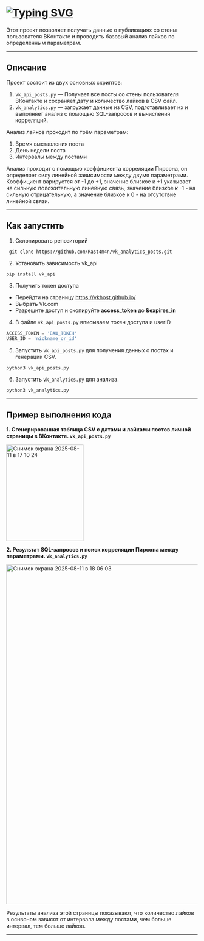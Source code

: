 # [![Typing SVG](https://readme-typing-svg.demolab.com/?lines=Аналитика+постов+в+Вконтакте)](https://git.io/typing-svg)

Этот проект позволяет получать данные о публикациях со стены пользователя ВКонтакте и проводить базовый анализ лайков по определённым параметрам.

---

## Описание

Проект состоит из двух основных скриптов:

1. `vk_api_posts.py` — Получает все посты со стены пользователя ВКонтакте и сохраняет дату и количество лайков в CSV файл.
2. `vk_analytics.py` — загружает данные из CSV, подготавливает их и выполняет анализ с помощью SQL-запросов и вычисления корреляций.

Анализ лайков проходит по трём параметрам:
1. Время выставления поста
2. День недели поста
3. Интервалы между постами

Анализ проходит с помощью коэффициента корреляции Пирсона, он определяет силу линейной зависимости между двумя параметрами. Коэффициент варируется от -1 до +1, значение близкое к +1 указывает на сильную положительную линейную связь, значение близкое к -1 - на сильную отрицательную, а значение близкое к 0 - на отсутствие линейной связи. 

---

## Как запустить

1. Склонировать репозиторий
```
 git clone https://github.com/Rast4m4n/vk_analytics_posts.git
```
2. Установить зависимость vk_api
```
pip install vk_api
```
3. Получить токен доступа
- Перейдти на страницу https://vkhost.github.io/
- Выбрать Vk.com
- Разрешите доступ и скопируйте **access_token** до **&expires_in**
4. В файле `vk_api_posts.py` вписываем токен доступа и userID
```python
ACCESS_TOKEN = 'ВАШ_ТОКЕН'
USER_ID = 'nickname_or_id'
```
5. Запустить `vk_api_posts.py` для получения данных о постах и генерации CSV.
```
python3 vk_api_posts.py
```
6. Запустить `vk_analytics.py` для анализа.
```
python3 vk_analytics.py
```
---

## Пример выполнения кода

**1. Сгенерированная таблица CSV с датами и лайками постов личной страницы в ВКонтакте. `vk_api_posts.py`**

<img width="203" height="253" alt="Снимок экрана 2025-08-11 в 17 10 24" src="https://github.com/user-attachments/assets/19140950-a5f9-4501-ad89-4df881a91046"/>

**2. Результат SQL-запросов и поиск корреляции Пирсона между параметрами. `vk_analytics.py`**

<img width="842" height="892" alt="Снимок экрана 2025-08-11 в 18 06 03" src="https://github.com/user-attachments/assets/6d719000-aeb7-4a9f-aeae-024b44968904"/>

Результаты анализа этой страницы показывают, что количество лайков в оснвоном зависят от интервала между постами, чем больше интервал, тем больше лайков.


---
